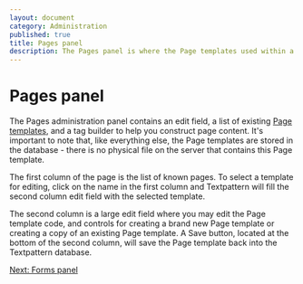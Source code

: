 ```yaml
---
layout: document
category: Administration
published: true
title: Pages panel
description: The Pages panel is where the Page templates used within a Textpattern website are created and edited.
---
```


# Pages panel

The Pages administration panel contains an edit field, a list of existing [Page templates](http://docs.textpattern.io/themes/page-templates-explained), and a tag builder to help you construct page content. It's important to note that, like everything else, the Page templates are stored in the database - there is no physical file on the server that contains this Page template.

The first column of the page is the list of known pages. To select a template for editing, click on the name in the first column and Textpattern will fill the second column edit field with the selected template.

The second column is a large edit field where you may edit the Page template code, and controls for creating a brand new Page template or creating a copy of an existing Page template. A Save button, located at the bottom of the second column, will save the Page template back into the Textpattern database.

[Next: Forms panel](http://docs.textpattern.io/administration/forms-panel)
